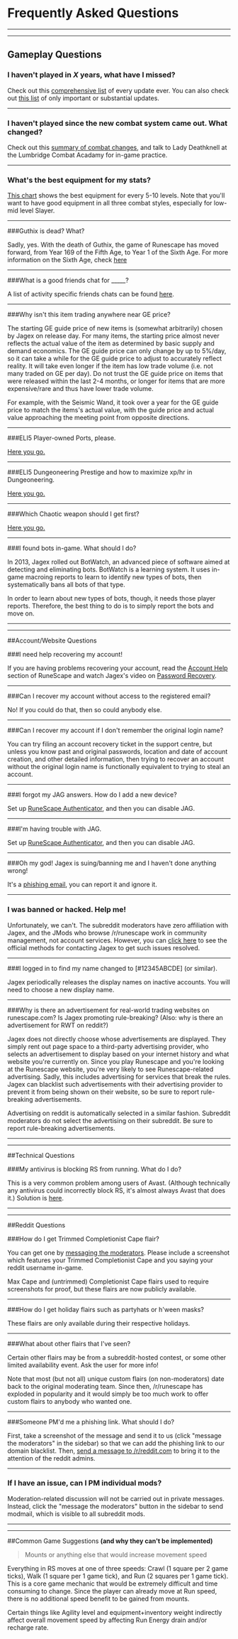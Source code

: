 
# Frequently Asked Questions

---

---
## Gameplay Questions

### I haven't played in *X* years, what have I missed?

Check out this [comprehensive list](http://runescape.wikia.com/wiki/Update:Game_updates) of every update ever. You can also check out [this list](http://www.reddit.com/r/runescape/wiki/updates) of only important or substantial updates.

---

### I haven't played since the new combat system came out. What changed?

Check out this [summary of combat changes](http://reddit.com/r/runescape/wiki/combat), and talk to Lady Deathknell at the Lumbridge Combat Acadamy for in-game practice.

---

### What's the best equipment for my stats?

[This chart](http://reddit.com/r/runescape/wiki/equipment) shows the best equipment for every 5-10 levels. Note that you'll want to have good equipment in all three combat styles, especially for low-mid level Slayer.

---

###Guthix is dead? What?

Sadly, yes. With the death of Guthix, the game of Runescape has moved forward, from Year 169 of the Fifth Age, to Year 1 of the Sixth Age. For more information on the Sixth Age, check [here](http://reddit.com/r/runescape/wiki/sixth-age)

---

###What is a good friends chat for _____?

A list of activity specific friends chats can be found [here](http://www.reddit.com/r/runescape/wiki/friends_chats).

---

###Why isn't this item trading anywhere near GE price?

The starting GE guide price of new items is (somewhat arbitrarily) chosen by Jagex on release day. For many items, the starting price almost never reflects the actual value of the item as determined by basic supply and demand economics. The GE guide price can only change by up to 5%/day, so it can take a while for the GE guide price to adjust to accurately reflect reality. It will take even longer if the item has low trade volume (i.e. not many traded on GE per day). Do not trust the GE guide price on items that were released within the last 2-4 months, or longer for items that are more expensive/rare and thus have lower trade volume.

For example, with the Seismic Wand, it took over a year for the GE guide price to match the items's actual value, with the guide price and actual value approaching the meeting point from opposite directions.

---

###ELI5 Player-owned Ports, please.

[Here you go.](http://www.reddit.com/r/runescape/comments/2tpwrg/eli5_playerowned_ports/)

---

###ELI5 Dungeoneering Prestige and how to maximize xp/hr in Dungeoneering.

[Here you go.](http://www.reddit.com/r/runescape/comments/264cdl/no_need_to_upvote_can_i_train_dungeoneering/chnif9q)

---

###Which Chaotic weapon should I get first?

[Here you go.](http://www.reddit.com/r/runescape/comments/27b9eq/chaotic_choices/chz4m72)

---

###I found bots in-game. What should I do?

In 2013, Jagex rolled out BotWatch, an advanced piece of software aimed at detecting and eliminating bots. BotWatch is a learning system. It uses in-game macroing reports to learn to identify new types of bots, then systematically bans all bots of that type.

In order to learn about new types of bots, though, it needs those player reports. Therefore, the best thing to do is to simply report the bots and move on. 

---

---

##Account/Website Questions

###I need help recovering my account!

If you are having problems recovering your account, read the [Account Help](http://services.runescape.com/m=rswiki/en/Account_Help_Contact_Us) section of RuneScape and watch Jagex's video on [Password Recovery](http://www.youtube.com/watch?v=0WOs1VtBB2A). 

---

###Can I recover my account without access to the registered email?

No! If you could do that, then so could anybody else.

---

###Can I recover my account if I don't remember the original login name?

You can try filing an account recovery ticket in the support centre, but unless you know past and original passwords, location and date of account creation, and other detailed information, then trying to recover an account without the original login name is functionally equivalent to trying to steal an account.

---

###I forgot my JAG answers. How do I add a new device?

Set up [RuneScape Authenticator](https://secure.runescape.com/m=totp-authenticator/landing), and then you can disable JAG.

---

###I'm having trouble with JAG.

Set up [RuneScape Authenticator](https://secure.runescape.com/m=totp-authenticator/landing), and then you can disable JAG.

---

###Oh my god! Jagex is suing/banning me and I haven't done anything wrong!

It's a [phishing email](http://www.youtube.com/watch?v=CG2LMw6WR-Y), you can report it and ignore it.

---

### I was banned or hacked. Help me!

Unfortunately, we can't. The subreddit moderators have zero affiliation with Jagex, and the JMods who browse /r/runescape work in community management, not account services. However, you can [click here](/r/runescape/wiki/accounthelp) to see the official methods for contacting Jagex to get such issues resolved.

---
###I logged in to find my name changed to [#12345ABCDE] (or similar).

Jagex periodically releases the display names on inactive accounts. You will need to choose a new display name.

---

###Why is there an advertisement for real-world trading websites on runescape.com? Is Jagex promoting rule-breaking?  (Also: why is there an advertisement for RWT on reddit?)

Jagex does not directly choose whose advertisements are displayed. They simply rent out page space to a third-party advertising provider, who selects an advertisement to display based on your internet history and what website you're currently on. Since you play Runescape and you're looking at the Runescape website, you're very likely to see Runescape-related advertising. Sadly, this includes advertising for services that break the rules. Jagex can blacklist such advertisements with their advertising provider to prevent it from being shown on their website, so be sure to report rule-breaking advertisements.

Advertising on reddit is automatically selected in a similar fashion. Subreddit moderators do not select the advertising on their subreddit. Be sure to report rule-breaking advertisements. 

---

---

##Technical Questions

###My antivirus is blocking RS from running. What do I do?

This is a very common problem among users of Avast. (Although technically any antivirus could incorrectly block RS, it's almost always Avast that does it.) Solution is [here](http://www.reddit.com/r/runescape/comments/23zd3q/known_issue_antivirus_software_blocking_runescape/).

---

---

##Reddit Questions

###How do I get Trimmed Completionist Cape flair?

You can get one by [messaging the moderators](http://www.reddit.com/message/compose?to=%2Fr%2Frunescape). Please include a screenshot which features your Trimmed Completionist Cape and you saying your reddit username in-game.

Max Cape and (untrimmed) Completionist Cape flairs used to require screenshots for proof, but these flairs are now publicly available.

---

###How do I get holiday flairs such as partyhats or h'ween masks?

These flairs are only available during their respective holidays.

---

###What about other flairs that I've seen?

Certain other flairs may be from a subreddit-hosted contest, or some other limited availability event. Ask the user for more info!

Note that most (but not all) unique custom flairs (on non-moderators) date back to the original moderating team. Since then, /r/runescape has exploded in popularity and it would simply be too much work to offer custom flairs to anybody who wanted one.

---

###Someone PM'd me a phishing link. What should I do?

First, take a screenshot of the message and send it to us (click "message the moderators" in the sidebar) so that we can add the phishing link to our domain blacklist. Then, [send a message to /r/reddit.com](https://www.reddit.com/message/compose?to=%2Fr%2Freddit.com) to bring it to the attention of the reddit admins.

---

### If I have an issue, can I PM individual mods?

Moderation-related discussion will not be carried out in private messages. Instead, click the "message the moderators" button in the sidebar to send modmail, which is visible to all subreddit mods.

---
---

##Common Game Suggestions
**(and why they can't be implemented)**

>Mounts or anything else that would increase movement speed

Everything in RS moves at one of three speeds: Crawl (1 square per 2 game ticks), Walk (1 square per 1 game tick), and Run (2 squares per 1 game tick). This is a core game mechanic that would be extremely difficult and time consuming to change. Since the player can already move at Run speed, there is no additional speed benefit to be gained from mounts.

Certain things like Agility level and equipment+inventory weight indirectly affect overall movement speed by affecting Run Energy drain and/or recharge rate.